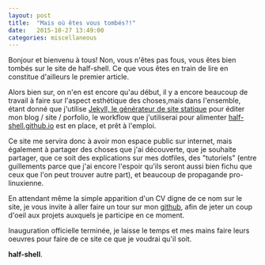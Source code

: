 ```yaml
---
layout: post
title:  "Mais où êtes vous tombés?!"
date:   2015-10-27 13:49:00
categories: miscellaneous
---
```


Bonjour et bienvenu à tous! Non, vous n'êtes pas fous, vous êtes bien tombés sur
le site de half-shell. Ce que vous êtes en train de lire en constitue d'ailleurs
le premier article.

Alors bien sur, on n'en est encore qu'au début, il y a encore beaucoup de
travail à faire sur l'aspect esthétique des choses,mais dans l'ensemble, étant
donné que j'utilise  [Jekyll, le générateur de site statique][jekyll] pour éditer
mon blog / site / porfolio, le workflow que j'utiliserai pour alimenter
[half-shell.github.io][blog] est en place, et prêt à l'emploi.

Ce site me servira donc à avoir mon espace public sur internet, mais également à
partager des choses que j'ai découverte, que je souhaite partager, que ce soit
des explications sur mes dotfiles, des "tutoriels" (entre guillements parce que
j'ai encore l'espoir qu'ils seront aussi bien fichu que ceux que l'on peut
trouver autre part), et beaucoup de propagande pro-linuxienne.

En attendant même la simple apparition d'un CV digne de ce nom sur le site, je
vous invite à aller faire un tour sur mon [github][half-shell.github], afin
de jeter un coup d'oeil aux projets auxquels je participe en ce moment.

Inauguration officielle terminée, je laisse le temps et mes mains faire leurs
oeuvres pour faire de ce site ce que je voudrai qu'il soit.

**half-shell**.

[jekyll]: http://jekyllrb.com
[blog]: half-shell.github.io
[half-shell.github]: https://github.com/half-shell
